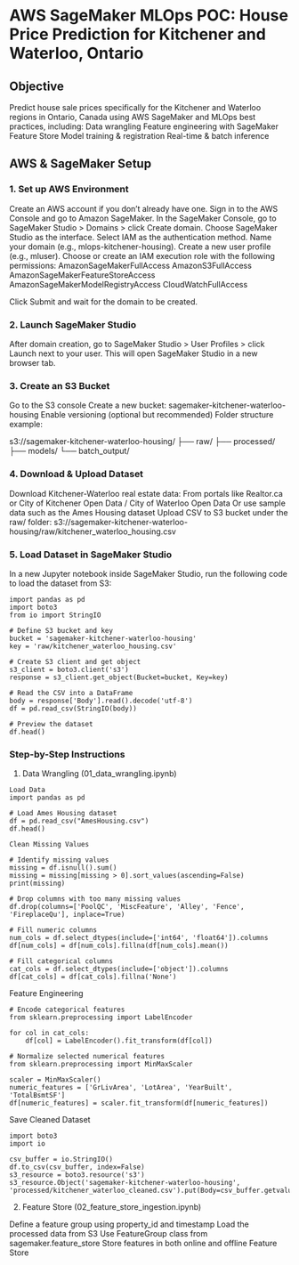 # AWS SageMaker MLOps POC: House Price Prediction for Kitchener and Waterloo, Ontario

## Objective
Predict house sale prices specifically for the Kitchener and Waterloo regions in Ontario, Canada using AWS SageMaker and MLOps best practices, including:
Data wrangling
Feature engineering with SageMaker Feature Store
Model training & registration
Real-time & batch inference

## AWS & SageMaker Setup

### 1. Set up AWS Environment

Create an AWS account if you don’t already have one.
Sign in to the AWS Console and go to Amazon SageMaker.
In the SageMaker Console, go to SageMaker Studio > Domains > click Create domain.
Choose SageMaker Studio as the interface.
Select IAM as the authentication method.
Name your domain (e.g., mlops-kitchener-housing).
Create a new user profile (e.g., mluser).
Choose or create an IAM execution role with the following permissions:
AmazonSageMakerFullAccess
AmazonS3FullAccess
AmazonSageMakerFeatureStoreAccess
AmazonSageMakerModelRegistryAccess
CloudWatchFullAccess

Click Submit and wait for the domain to be created.

### 2. Launch SageMaker Studio

After domain creation, go to SageMaker Studio > User Profiles > click Launch next to your user.
This will open SageMaker Studio in a new browser tab.

### 3. Create an S3 Bucket

Go to the S3 console
Create a new bucket: sagemaker-kitchener-waterloo-housing
Enable versioning (optional but recommended)
Folder structure example:

s3://sagemaker-kitchener-waterloo-housing/
├── raw/
├── processed/
├── models/
└── batch_output/

### 4. Download & Upload Dataset

Download Kitchener-Waterloo real estate data:
From portals like Realtor.ca or City of Kitchener Open Data / City of Waterloo Open Data
Or use sample data such as the Ames Housing dataset
Upload CSV to S3 bucket under the raw/ folder:
s3://sagemaker-kitchener-waterloo-housing/raw/kitchener_waterloo_housing.csv

### 5. Load Dataset in SageMaker Studio

In a new Jupyter notebook inside SageMaker Studio, run the following code to load the dataset from S3:
```
import pandas as pd
import boto3
from io import StringIO

# Define S3 bucket and key
bucket = 'sagemaker-kitchener-waterloo-housing'
key = 'raw/kitchener_waterloo_housing.csv'

# Create S3 client and get object
s3_client = boto3.client('s3')
response = s3_client.get_object(Bucket=bucket, Key=key)

# Read the CSV into a DataFrame
body = response['Body'].read().decode('utf-8')
df = pd.read_csv(StringIO(body))

# Preview the dataset
df.head()
```
### Step-by-Step Instructions

1. Data Wrangling (01_data_wrangling.ipynb)
```
Load Data
import pandas as pd

# Load Ames Housing dataset
df = pd.read_csv("AmesHousing.csv")
df.head()

Clean Missing Values

# Identify missing values
missing = df.isnull().sum()
missing = missing[missing > 0].sort_values(ascending=False)
print(missing)

# Drop columns with too many missing values
df.drop(columns=['PoolQC', 'MiscFeature', 'Alley', 'Fence', 'FireplaceQu'], inplace=True)

# Fill numeric columns
num_cols = df.select_dtypes(include=['int64', 'float64']).columns
df[num_cols] = df[num_cols].fillna(df[num_cols].mean())

# Fill categorical columns
cat_cols = df.select_dtypes(include=['object']).columns
df[cat_cols] = df[cat_cols].fillna('None')
```

Feature Engineering
```
# Encode categorical features
from sklearn.preprocessing import LabelEncoder

for col in cat_cols:
    df[col] = LabelEncoder().fit_transform(df[col])

# Normalize selected numerical features
from sklearn.preprocessing import MinMaxScaler

scaler = MinMaxScaler()
numeric_features = ['GrLivArea', 'LotArea', 'YearBuilt', 'TotalBsmtSF']
df[numeric_features] = scaler.fit_transform(df[numeric_features])
```
Save Cleaned Dataset
```
import boto3
import io

csv_buffer = io.StringIO()
df.to_csv(csv_buffer, index=False)
s3_resource = boto3.resource('s3')
s3_resource.Object('sagemaker-kitchener-waterloo-housing', 'processed/kitchener_waterloo_cleaned.csv').put(Body=csv_buffer.getvalue())
```

2. Feature Store (02_feature_store_ingestion.ipynb)

Define a feature group using property_id and timestamp
Load the processed data from S3
Use FeatureGroup class from sagemaker.feature_store
Store features in both online and offline Feature Store
